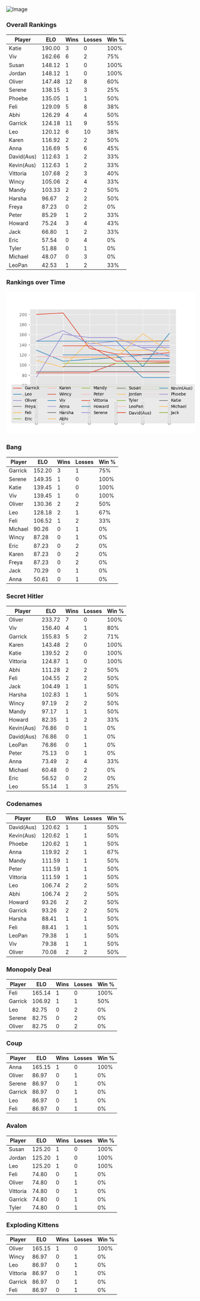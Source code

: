 
![Image](https://media.architecturaldigest.com/photos/618036966ba9675f212cc805/16:9/w_2560%2Cc_limit/SquidGame_Season1_Episode1_00_44_44_16.jpg)


### Overall Rankings

| Player | ELO | Wins | Losses | Win % |
| --- | --- | --- | --- | --- |
| Katie | 190.00 | 3 | 0 | 100% |
| Viv | 162.66 | 6 | 2 | 75% |
| Susan | 148.12 | 1 | 0 | 100% |
| Jordan | 148.12 | 1 | 0 | 100% |
| Oliver | 147.48 | 12 | 8 | 60% |
| Serene | 138.15 | 1 | 3 | 25% |
| Phoebe | 135.05 | 1 | 1 | 50% |
| Feli | 129.09 | 5 | 8 | 38% |
| Abhi | 126.29 | 4 | 4 | 50% |
| Garrick | 124.18 | 11 | 9 | 55% |
| Leo | 120.12 | 6 | 10 | 38% |
| Karen | 116.92 | 2 | 2 | 50% |
| Anna | 116.69 | 5 | 6 | 45% |
| David(Aus) | 112.63 | 1 | 2 | 33% |
| Kevin(Aus) | 112.63 | 1 | 2 | 33% |
| Vittoria | 107.68 | 2 | 3 | 40% |
| Wincy | 105.06 | 2 | 4 | 33% |
| Mandy | 103.33 | 2 | 2 | 50% |
| Harsha | 96.67 | 2 | 2 | 50% |
| Freya | 87.23 | 0 | 2 | 0% |
| Peter | 85.29 | 1 | 2 | 33% |
| Howard | 75.24 | 3 | 4 | 43% |
| Jack | 66.80 | 1 | 2 | 33% |
| Eric | 57.54 | 0 | 4 | 0% |
| Tyler | 51.88 | 0 | 1 | 0% |
| Michael | 48.07 | 0 | 3 | 0% |
| LeoPan | 42.53 | 1 | 2 | 33% |


### Rankings over Time
![Image](rankings.png)



### Bang

| Player | ELO | Wins | Losses | Win % |
| --- | --- | --- | --- | --- |
| Garrick | 152.20 | 3 | 1 | 75% |
| Serene | 149.35 | 1 | 0 | 100% |
| Katie | 139.45 | 1 | 0 | 100% |
| Viv | 139.45 | 1 | 0 | 100% |
| Oliver | 130.36 | 2 | 2 | 50% |
| Leo | 128.18 | 2 | 1 | 67% |
| Feli | 106.52 | 1 | 2 | 33% |
| Michael | 90.26 | 0 | 1 | 0% |
| Wincy | 87.28 | 0 | 1 | 0% |
| Eric | 87.23 | 0 | 2 | 0% |
| Karen | 87.23 | 0 | 2 | 0% |
| Freya | 87.23 | 0 | 2 | 0% |
| Jack | 70.29 | 0 | 1 | 0% |
| Anna | 50.61 | 0 | 1 | 0% |


### Secret Hitler

| Player | ELO | Wins | Losses | Win % |
| --- | --- | --- | --- | --- |
| Oliver | 233.72 | 7 | 0 | 100% |
| Viv | 156.40 | 4 | 1 | 80% |
| Garrick | 155.83 | 5 | 2 | 71% |
| Karen | 143.48 | 2 | 0 | 100% |
| Katie | 139.52 | 2 | 0 | 100% |
| Vittoria | 124.87 | 1 | 0 | 100% |
| Abhi | 111.28 | 2 | 2 | 50% |
| Feli | 104.55 | 2 | 2 | 50% |
| Jack | 104.49 | 1 | 1 | 50% |
| Harsha | 102.83 | 1 | 1 | 50% |
| Wincy | 97.19 | 2 | 2 | 50% |
| Mandy | 97.17 | 1 | 1 | 50% |
| Howard | 82.35 | 1 | 2 | 33% |
| Kevin(Aus) | 76.86 | 0 | 1 | 0% |
| David(Aus) | 76.86 | 0 | 1 | 0% |
| LeoPan | 76.86 | 0 | 1 | 0% |
| Peter | 75.13 | 0 | 1 | 0% |
| Anna | 73.49 | 2 | 4 | 33% |
| Michael | 60.48 | 0 | 2 | 0% |
| Eric | 56.52 | 0 | 2 | 0% |
| Leo | 55.14 | 1 | 3 | 25% |


### Codenames

| Player | ELO | Wins | Losses | Win % |
| --- | --- | --- | --- | --- |
| David(Aus) | 120.62 | 1 | 1 | 50% |
| Kevin(Aus) | 120.62 | 1 | 1 | 50% |
| Phoebe | 120.62 | 1 | 1 | 50% |
| Anna | 119.92 | 2 | 1 | 67% |
| Mandy | 111.59 | 1 | 1 | 50% |
| Peter | 111.59 | 1 | 1 | 50% |
| Vittoria | 111.59 | 1 | 1 | 50% |
| Leo | 106.74 | 2 | 2 | 50% |
| Abhi | 106.74 | 2 | 2 | 50% |
| Howard | 93.26 | 2 | 2 | 50% |
| Garrick | 93.26 | 2 | 2 | 50% |
| Harsha | 88.41 | 1 | 1 | 50% |
| Feli | 88.41 | 1 | 1 | 50% |
| LeoPan | 79.38 | 1 | 1 | 50% |
| Viv | 79.38 | 1 | 1 | 50% |
| Oliver | 70.08 | 2 | 2 | 50% |


### Monopoly Deal

| Player | ELO | Wins | Losses | Win % |
| --- | --- | --- | --- | --- |
| Feli | 165.14 | 1 | 0 | 100% |
| Garrick | 106.92 | 1 | 1 | 50% |
| Leo | 82.75 | 0 | 2 | 0% |
| Serene | 82.75 | 0 | 2 | 0% |
| Oliver | 82.75 | 0 | 2 | 0% |


### Coup

| Player | ELO | Wins | Losses | Win % |
| --- | --- | --- | --- | --- |
| Anna | 165.15 | 1 | 0 | 100% |
| Oliver | 86.97 | 0 | 1 | 0% |
| Serene | 86.97 | 0 | 1 | 0% |
| Garrick | 86.97 | 0 | 1 | 0% |
| Leo | 86.97 | 0 | 1 | 0% |
| Feli | 86.97 | 0 | 1 | 0% |


### Avalon

| Player | ELO | Wins | Losses | Win % |
| --- | --- | --- | --- | --- |
| Susan | 125.20 | 1 | 0 | 100% |
| Jordan | 125.20 | 1 | 0 | 100% |
| Leo | 125.20 | 1 | 0 | 100% |
| Feli | 74.80 | 0 | 1 | 0% |
| Oliver | 74.80 | 0 | 1 | 0% |
| Vittoria | 74.80 | 0 | 1 | 0% |
| Garrick | 74.80 | 0 | 1 | 0% |
| Tyler | 74.80 | 0 | 1 | 0% |


### Exploding Kittens

| Player | ELO | Wins | Losses | Win % |
| --- | --- | --- | --- | --- |
| Oliver | 165.15 | 1 | 0 | 100% |
| Wincy | 86.97 | 0 | 1 | 0% |
| Leo | 86.97 | 0 | 1 | 0% |
| Vittoria | 86.97 | 0 | 1 | 0% |
| Garrick | 86.97 | 0 | 1 | 0% |
| Feli | 86.97 | 0 | 1 | 0% |
